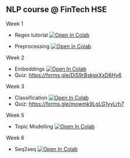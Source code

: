 ## NLP course @ FinTech HSE

Week 1
* Regex tutorial [![Open In Colab](https://colab.research.google.com/assets/colab-badge.svg)](https://colab.research.google.com/github/PragmaticsLab/NLP-course-FinTech/blob/master/seminars/1/1_regex.ipynb)

* Preprocessing [![Open In Colab](https://colab.research.google.com/assets/colab-badge.svg)](https://colab.research.google.com/github/PragmaticsLab/NLP-course-FinTech/blob/master/seminars/1/1_preprocessing.ipynb)

Week 2
* Embeddings [![Open In Colab](https://colab.research.google.com/assets/colab-badge.svg)](https://colab.research.google.com/github/PragmaticsLab/NLP-course-FinTech/blob/master/seminars/2/2_embeddings.ipynb)
* Quiz: https://forms.gle/DiS9rBskgxXxD6Hy6

Week 3
* Classification [![Open In Colab](https://colab.research.google.com/assets/colab-badge.svg)](https://colab.research.google.com/github/PragmaticsLab/NLP-course-FinTech/blob/master/seminars/3/3_classification.ipynb)
* Quiz: https://forms.gle/mowmk9LgLG1yyLrh7

Week 5
* Topic Modelling [![Open In Colab](https://colab.research.google.com/assets/colab-badge.svg)](https://colab.research.google.com/github/PragmaticsLab/NLP-course-FinTech/blob/master/seminars/5/5_Keywords_and_Topic%20_Modelling.ipynb)

Week 6
* Seq2seq [![Open In Colab](https://colab.research.google.com/assets/colab-badge.svg)](https://colab.research.google.com/github/PragmaticsLab/NLP-course-FinTech/blob/master/seminars/6/6_seq2seq.ipynb)
